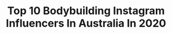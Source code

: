 ---
title: Top 10 Bodybuilding Instagram Influencers In Australia In 2020
description: >-
  Find top bodybuilding Instagram influencers in Australia in 2020. Most popular hashtags: #bodybuilding #supplements #family #throwback.
platform: Instagram
profiles:
  - username: "blakewheller"
    fullname: >-
      Blake Wheller
    location: "Australia"
    followers: 37099
    engagement: 136
    commentsToLikes: 0.057186
    id: ck135twve37vq0i19q4nn0u6u
    verified: false
    hashtags: "#consistency, #redlamborghini, #pumpofthegods, #summerishere"
  - username: "dschneider_1990"
    fullname: >-
      Danny Schneider
    location: "Australia"
    followers: 2540
    engagement: 976
    commentsToLikes: 0.086984
    id: ck5homictptp50i111t4un8ah
    verified: false
    hashtags: "#overcome, #schneidersshortshtories, #shestillgotit, #happybirthday"
  - username: "sharellegrant"
    fullname: >-
      Sharelle Grant
    location: "Australia"
    followers: 57191
    engagement: 649
    commentsToLikes: 0.041554
    id: ckap4a9io6ger0i78dewh2twm
    verified: false
    hashtags: "#newphonewhodis, #alphafemale, #happyandhealthy, #frontlineworkers"
  - username: "andrewhlchen"
    fullname: >-
      Andrew Chen
    location: "Australia"
    followers: 10099
    engagement: 2338
    commentsToLikes: 0.033107
    id: ck5hn5s9vn9cl0i11skiilok3
    verified: false
    hashtags: "#delicious, #love, #life, #bodybuilding"
  - username: "marven_yacoub"
    fullname: >-
      Marven Yacoub
    location: "Australia"
    followers: 54867
    engagement: 254
    commentsToLikes: 0.064609
    id: ck6tu3mm2e41z0j71plduu8k1
    verified: false
    hashtags: "#fashion, #instafashion, #mensfashion, #lifestyle"
  - username: "holly_dollyy"
    fullname: >-
      🦋 Holly
    location: "Australia"
    followers: 65408
    engagement: 239
    commentsToLikes: 0.093719
    id: ck8t3ctsx2s650j78h7tqky4p
    verified: false
    hashtags: "#gymsharkwomen, #fitsporation, #hiitworkout, #beachwear"
  - username: "billy_simmonds"
    fullname: >-
      Billy Simmonds
    location: "Australia"
    followers: 6146
    engagement: 631
    commentsToLikes: 0.089615
    id: ck6try8ru1rge0j71nxwf3uk6
    verified: false
    hashtags: "#allworknoplay, #study, #harmony, #theboys"
  - username: "nicolasgreenofficial"
    fullname: >-
      Nicolas Green
    location: "Australia"
    followers: 10229
    engagement: 932
    commentsToLikes: 0.084589
    id: ck5qecqdrzuhx0i11qa4obxo0
    verified: false
    hashtags: "#sleepin, #exploreaus, #beachshoot, #sentosa"
  - username: "dancavalcante90"
    fullname: >-
      Daniel Cavalcante
    location: "Australia"
    followers: 6198
    engagement: 893
    commentsToLikes: 0.064862
    id: ck6topxnbffo60j71qrx6q4t6
    verified: false
    hashtags: "#igfitness, #wonderwoman, #gaymuscle, #bodybuilding"
  - username: "alicia.parr_"
    fullname: >-
      Alicia ❃
    location: "Australia"
    followers: 454802
    engagement: 336
    commentsToLikes: 0.018717
    id: ck55q9ugucmm20i11zogsdlab
    verified: false
    hashtags: "#boatlife, #datenight, #pink, #cocktail"
---
